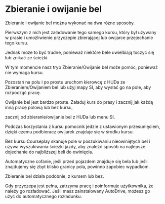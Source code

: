 # Zbieranie i owijanie bel

  
  
Zbieranie i owijanie bel można wykonać na dwa różne sposoby.  
  
Pierwszym z nich jest załadowanie tego samego kursu, który był używany w prasie i umożliwienie przyczepie zbierającej lub owijarce przejechanie tego kursu.  
  
Jednak może to być trudne, ponieważ niektóre bele uwielbiają toczyć się lub znikać ze ścieżki.  
  
W tym momencie nasz tryb Zbieranie/Owijanie bel może pomóc, ponieważ nie wymaga kursu.  
  
Pozostań na polu i po prostu uruchom kierowcę z HUDa ze Zbieraniem/Owijaniem bel lub użyj mapy SI, aby wysłać go na pole, aby rozpocząć pracę.  
  


  
  
Owijanie bel jest bardzo proste. Załaduj kurs do prasy i zacznij jak każdą inną pracę polową lub bez kursu,  
  
zacznij od zbieranie/owijanie bel z HUDa lub menu SI.  
  


  
  
Podczas korzystania z kursu pomocnik jedzie z ustawionym przesunięciem, dzięki czemu podbieracz owijarek znajduje się w środku kursu.  
  
Bez kursu Courseplay skanuje pole w poszukiwaniu nieowiniętych bel i używa wyszukiwania ścieżki jazdy, aby znaleźć sposób na najlepsze dojechanie do najbliższej beli do owinięcia.  
  
Automatyczne cofanie, jeśli przed pojazdem znajduje się bela lub jeśli znajdujemy się zbyt blisko granicy pola, powinno zapobiec wypadkom.  
  


  
  
Zbieranie bel działa podobnie, z kursem lub bez.  
  
Gdy przyczepa jest pełna, zatrzyma pracę i poinformuje użytkownika, że należy go rozładować. Jeśli masz zainstalowany AutoDrive, możesz go użyć do automatycznego rozładunku.  
  


